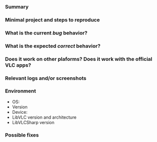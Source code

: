 <!---
Please read this!

Before opening a new issue, make sure to search for keywords in the issues
filtered by "bug" label and verify the issue you're about to submit isn't a duplicate.

If this is a question please ask on StackOverflow: https://stackoverflow.com/questions/tagged/libvlcsharp.
--->

### Summary

<!-- Summarize the bug encountered concisely -->

### Minimal project and steps to reproduce

<!-- How one can reproduce the issue - this is very important

Provide a Minimal, Complete, and Verifiable example (https://stackoverflow.com/help/mcve) through a git hosting platform
and post the URL here. Do NOT paste parts of your code in the GitLab issue, share your full (but minimal) code through a git repository.
If you don't provide this, we may not be able to help and may close the issue.

Please also provide the functional steps to reproduce the behavior (if necessary):
1. Go to '...'
2. Click on '....'
3. Scroll down to '....'
4. See error
-->

### What is the current *bug* behavior?

<!-- What actually happens -->

### What is the expected *correct* behavior?

<!-- What you should see instead -->

### Does it work on other plaforms? Does it work with the official VLC apps?

<!-- Paste any relevant logs - please use code blocks (```) to format console output,
logs, and code as it's very hard to read otherwise. -->

### Relevant logs and/or screenshots

<!-- Paste any relevant logs - please use code blocks (```) to format console output,
logs, and code as it's very hard to read otherwise. -->

### Environment

<!-- Please complete the following information. -->
- OS:       <!-- [e.g. iOS] -->
- Version   <!-- [e.g. 22] -->
- Device:   <!-- [e.g. iPhone6] -->
- LibVLC version and architecture <!-- [e.g. 3.0.6, x64] -->
- LibVLCSharp version <!-- [e.g. 0.7.0] -->

### Possible fixes

<!-- If you can, link to the line of code that might be responsible for the problem -->